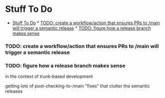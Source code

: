 # Stuff To Do

<!-- markdownlint-disable MD007 -->
<!--ts-->
* [Stuff To Do](#stuff-to-do)
      * [TODO: create a workflow/action that ensures PRs to /main will trigger a semantic release](#todo-create-a-workflowaction-that-ensures-prs-to-main-will-trigger-a-semantic-release)
      * [TODO: figure how a release branch makes sense](#todo-figure-how-a-release-branch-makes-sense)
<!--te-->
<!-- markdownlint-enable MD007 -->

### TODO: create a workflow/action that ensures PRs to /main will trigger a semantic release

### TODO: figure how a release branch makes sense

in the context of trunk-based development

getting lots of post-checking-to-/main "fixes" that clutter the semantic releases

